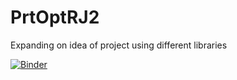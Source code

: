 # PrtOptRJ2
Expanding on idea of project using different libraries

[![Binder](https://mybinder.org/badge_logo.svg)](https://mybinder.org/v2/gh/cvdubbs/PrtOptRJ2/main)
